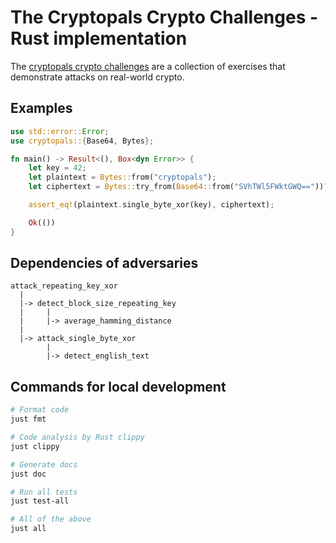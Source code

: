 # The Cryptopals Crypto Challenges - Rust implementation

The [cryptopals crypto challenges](https://cryptopals.com/) are a collection of exercises that demonstrate attacks on real-world crypto.

## Examples
```rust
use std::error::Error;
use cryptopals::{Base64, Bytes};

fn main() -> Result<(), Box<dyn Error>> {
    let key = 42;
    let plaintext = Bytes::from("cryptopals");
    let ciphertext = Bytes::try_from(Base64::from("SVhTWl5FWktGWQ=="))?;

    assert_eq!(plaintext.single_byte_xor(key), ciphertext);

    Ok(())
}
```

## Dependencies of adversaries

```text
attack_repeating_key_xor
  |
  |-> detect_block_size_repeating_key
  |     |
  |     |-> average_hamming_distance
  |
  |-> attack_single_byte_xor
        |
        |-> detect_english_text
```

## Commands for local development

```sh
# Format code
just fmt

# Code analysis by Rust clippy
just clippy

# Generate docs
just doc

# Run all tests
just test-all

# All of the above
just all
```